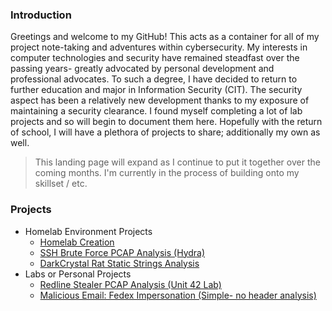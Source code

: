 ### Introduction 
Greetings and welcome to my GitHub! This acts as a container for all of my project note-taking and adventures within cybersecurity. My interests in computer technologies and security have remained steadfast over the passing years- greatly advocated by personal development and professional advocates. To such a degree, I have decided to return to further education and major in Information Security (CIT). The security aspect has been a relatively new development thanks to my exposure of maintaining a security clearance. I found myself completing a lot of lab projects and so will begin to document them here. Hopefully with the return of school, I will have a plethora of projects to share; additionally my own as well.

> This landing page will expand as I continue to put it together over the coming months. I'm currently in the process of building onto my skillset / etc.

### Projects
* Homelab Environment Projects
  * [Homelab Creation](https://github.com/clarkross/homelab-environment/)
  * [SSH Brute Force PCAP Analysis (Hydra)](https://github.com/clarkross/ssh-bruteforce-pcap-analysis)
  * [DarkCrystal Rat Static Strings Analysis](https://github.com/clarkross/dc-rat-strings-analysis)
* Labs or Personal Projects
  * [Redline Stealer PCAP Analysis (Unit 42 Lab)](https://github.com/clarkross/redline-stealer-unit42)
  * [Malicious Email: Fedex Impersonation (Simple- no header analysis)](https://github.com/clarkross/fedex-malicious-email)
  
  
